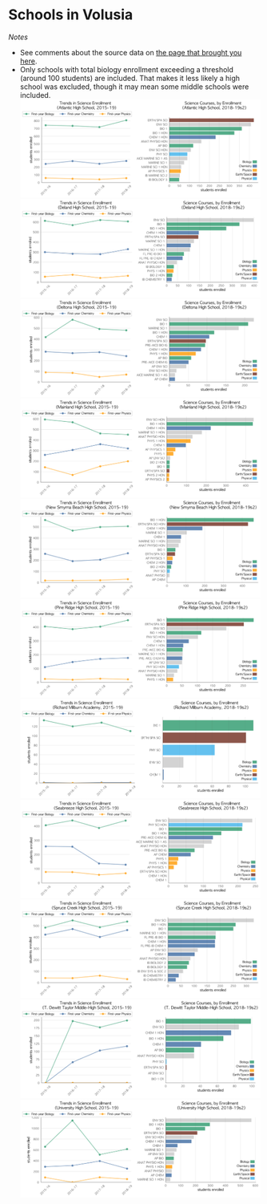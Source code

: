 # Schools in Volusia  
*Notes*
- See comments about the source data on [the page that brought you here](https://adamlamee.github.io/FL-K12-analyses/plots/District_pages/Volusia.html).  
- Only schools with total biology enrollment exceeding a threshold (around 100 students) are included. That makes it less likely a high school was excluded, though it may mean some middle schools were included.  
![](../School_plots/VOLUSIA/ATLANTIC.png)
![](../School_plots/VOLUSIA/DELAND.png)
![](../School_plots/VOLUSIA/DELTONA.png)
![](../School_plots/VOLUSIA/MAINLAND.png)
![](../School_plots/VOLUSIA/NEW_SMYRNA.png)
![](../School_plots/VOLUSIA/PINE_RIDGE.png)
![](../School_plots/VOLUSIA/RICHARD_MI.png)
![](../School_plots/VOLUSIA/SEABREEZE.png)
![](../School_plots/VOLUSIA/SPRUCE_CRE.png)
![](../School_plots/VOLUSIA/T_DEWITT_T.png)
![](../School_plots/VOLUSIA/UNIVERSITY.png)

